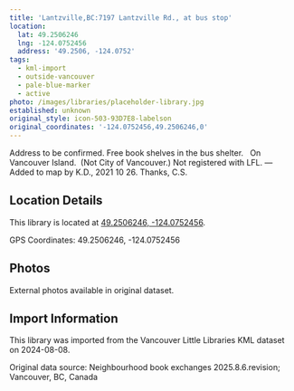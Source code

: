 ```yaml
---
title: 'Lantzville,BC:7197 Lantzville Rd., at bus stop'
location:
  lat: 49.2506246
  lng: -124.0752456
  address: '49.2506, -124.0752'
tags:
  - kml-import
  - outside-vancouver
  - pale-blue-marker
  - active
photo: /images/libraries/placeholder-library.jpg
established: unknown
original_style: icon-503-93D7E8-labelson
original_coordinates: '-124.0752456,49.2506246,0'
---
```

Address to be confirmed.
Free book shelves in the bus shelter.  
On Vancouver Island.  (Not City of Vancouver.)
Not registered with LFL.
—Added to map by K.D., 2021 10 26. Thanks, C.S.

## Location Details

This library is located at [49.2506246, -124.0752456](https://www.google.com/maps?q=49.2506246,-124.0752456).

GPS Coordinates: 49.2506246, -124.0752456

## Photos

External photos available in original dataset.

## Import Information

This library was imported from the Vancouver Little Libraries KML dataset on 2024-08-08.

Original data source: Neighbourhood book exchanges 2025.8.6.revision; Vancouver, BC, Canada
